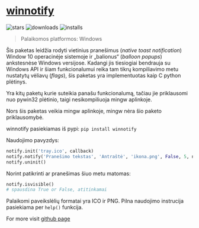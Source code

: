 # [winnotify](https://github.com/OzymandiasTheGreat/winnotify)

![stars](https://img.shields.io/github/stars/OzymandiasTheGreat/winnotify.svg?style=social)
![downloads](https://img.shields.io/github/downloads/OzymandiasTheGreat/winnotify/total.svg?style=social)
![installs](https://img.shields.io/pypi/dm/winnotify.svg?label=Installs&style=social)

> Palaikomos platformos: <span class="platform">Windows</span>

Šis paketas leidžia rodyti vietinius pranešimus (*native toast notification*) Window 10 operacinėje sistemoje ir „balionus“ (*balloon popups*) ankstesnėse Windows versijose.
Kadangi jis tiesiogiai bendrauja su Windows API ir šiam funkcionalumui reika tam tikrų kompiliavimo metu nustatytų vėliavų (*flags*), šis paketas yra implementuotas kaip C python plėtinys.

Yra kitų paketų kurie suteikia panašu funkcionalumą, tačiau jie priklausomi nuo pywin32 plėtinio, taigi nesikompiliuoja mingw aplinkoje.

Nors šis paketas veikia mingw aplinkoje, mingw nėra šio paketo priklausomybė.

winnotify pasiekiamas iš pypi:
```pip install winnotify```

Naudojimo pavyzdys:
```python
notify.init('tray.ico', callback)
notify.notify('Pranešimo tekstas', 'Antraštė', 'ikona.png', False, 5, notify.dwInfoFlags.NIIF_USER, notify.dwInfoFlags.NIIF_LARGE_ICON)
notify.uninit()
```

Norint patikrinti ar pranešimas šiuo metu matomas:
```python
notify.isvisible()
# spausdina True or False, atitinkamai
```

Palaikomi paveikslėlių formatai yra ICO ir PNG.
Pilna naudojimo instrucija pasiekiama per `help()` funkcija.


<div class="more">

For more visit [github page](https://github.com/OzymandiasTheGreat/winnotify)

</div>
